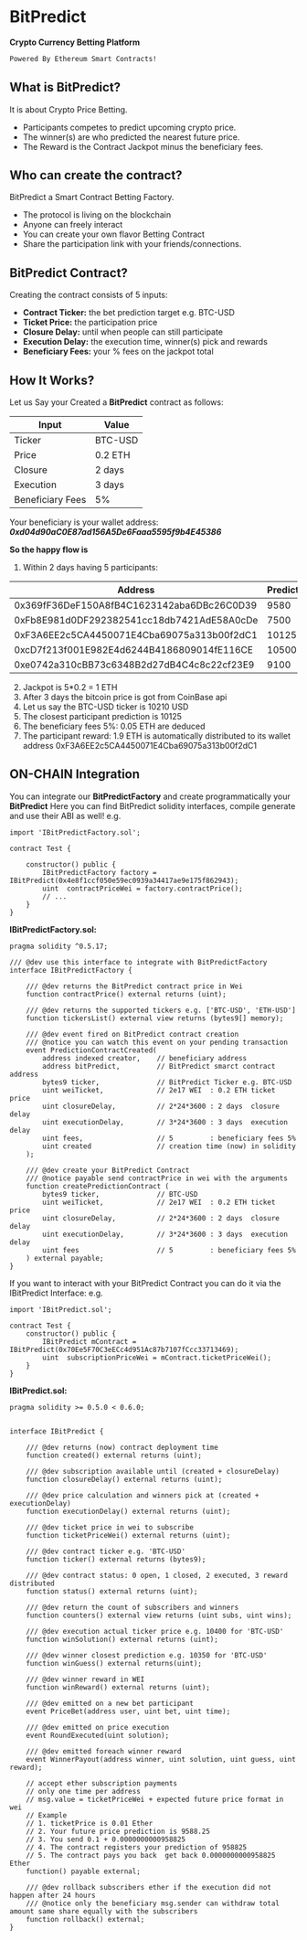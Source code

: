 # BitPredict
**Crypto Currency Betting Platform**
```bash
Powered By Ethereum Smart Contracts!
```
## What is BitPredict?
It is about Crypto Price Betting.
- Participants competes to predict upcoming crypto price.
- The winner(s) are who predicted the nearest future price.
- The Reward is the Contract Jackpot minus the beneficiary fees.

## Who can create the contract?
BitPredict a Smart Contract Betting Factory.
- The protocol is living on the blockchain
- Anyone can freely interact 
- You can create your own flavor Betting Contract
- Share the participation link with your friends/connections.

## BitPredict Contract?
Creating the contract consists of 5 inputs:
- **Contract Ticker:** the bet prediction target e.g. BTC-USD
- **Ticket Price:** the participation price
- **Closure Delay:** until when people can still participate
- **Execution Delay:** the execution time, winner(s) pick and rewards
- **Beneficiary Fees:** your % fees on the jackpot total

## How It Works?
Let us Say your Created a **BitPredict** contract as follows:

Input|Value
-------|--------
Ticker|BTC-USD
Price|0.2 ETH
Closure|2 days
Execution|3 days
Beneficiary Fees| 5%

Your beneficiary is your wallet address:
***0xd04d90aC0E87ad156A5De6Faaa5595f9b4E45386***

**So the happy flow is**

1. Within 2 days having 5 participants:

Address|Prediction|
-------|--------|
0x369fF36DeF150A8fB4C1623142aba6DBc26C0D39|9580|
0xFb8E981d0DF292382541cc18db7421AdE58A0cDe|7500|
0xF3A6EE2c5CA4450071E4Cba69075a313b00f2dC1|10125|
0xcD7f213f001E982E4d6244B4186809014fE116CE|10500|
0xe0742a310cBB73c6348B2d27dB4C4c8c22cf23E9|9100|

2. Jackpot is 5*0.2 = 1 ETH
3. After 3 days the bitcoin price is got from CoinBase api
4. Let us say the BTC-USD ticker is 10210 USD
5. The closest participant prediction is 10125
7. The beneficiary fees 5%: 0.05 ETH are deduced
6. The participant reward: 1.9 ETH is automatically distributed to its wallet address 0xF3A6EE2c5CA4450071E4Cba69075a313b00f2dC1

## ON-CHAIN Integration
You can integrate our **BitPredictFactory** and create programmatically your **BitPredict**
Here you can find BitPredict solidity interfaces, compile generate and use their ABI as well!
e.g.
````solidity
import 'IBitPredictFactory.sol';

contract Test {

    constructor() public {
        IBitPredictFactory factory = IBitPredict(0x4e8f1ccf050e59ec0939a34417ae9e175f862943);
        uint  contractPriceWei = factory.contractPrice();
        // ...
    }
}
````
**IBitPredictFactory.sol:**
````solidity
pragma solidity ^0.5.17;

/// @dev use this interface to integrate with BitPredictFactory
interface IBitPredictFactory {
    
    /// @dev returns the BitPredict contract price in Wei
    function contractPrice() external returns (uint);

    /// @dev returns the supported tickers e.g. ['BTC-USD', 'ETH-USD']
    function tickersList() external view returns (bytes9[] memory);

    /// @dev event fired on BitPredict contract creation
    /// @notice you can watch this event on your pending transaction
    event PredictionContractCreated(
		address indexed creator,    // beneficiary address
		address bitPredict,         // BitPredict smarct contract address
		bytes9 ticker,              // BitPredict Ticker e.g. BTC-USD
		uint weiTicket,             // 2e17 WEI  : 0.2 ETH ticket price
		uint closureDelay,          // 2*24*3600 : 2 days  closure delay
		uint executionDelay,        // 3*24*3600 : 3 days  execution delay
		uint fees,                  // 5         : beneficiary fees 5%
		uint created                // creation time (now) in solidity
    );
	
    /// @dev create your BitPredict Contract
    /// @notice payable send contractPrice in wei with the arguments
    function createPredictionContract (
        bytes9 ticker,              // BTC-USD
        uint weiTicket,             // 2e17 WEI  : 0.2 ETH ticket price
        uint closureDelay,          // 2*24*3600 : 2 days  closure delay
        uint executionDelay,        // 3*24*3600 : 3 days  execution delay
        uint fees                   // 5         : beneficiary fees 5%
    ) external payable;
}
````

If you want to interact with your BitPredict Contract you can do it via the IBitPredict Interface:
e.g.
````solidity
import 'IBitPredict.sol';

contract Test {
    constructor() public {
        IBitPredict mContract = IBitPredict(0x70Ee5F70C3eECc4d951Ac87b7107fCcc33713469);
        uint  subscriptionPriceWei = mContract.ticketPriceWei();
    }
}
````
**IBitPredict.sol:**
````solidity
pragma solidity >= 0.5.0 < 0.6.0;


interface IBitPredict {

    /// @dev returns (now) contract deployment time
    function created() external returns (uint);
    
    /// @dev subscription available until (created + closureDelay)
    function closureDelay() external returns (uint);
	
    /// @dev price calculation and winners pick at (created + executionDelay)
    function executionDelay() external returns (uint);

    /// @dev ticket price in wei to subscribe
    function ticketPriceWei() external returns (uint);
	
    /// @dev contract ticker e.g. 'BTC-USD'
    function ticker() external returns (bytes9);

    /// @dev contract status: 0 open, 1 closed, 2 executed, 3 reward distributed
    function status() external returns (uint);
	
    /// @dev return the count of subscribers and winners
    function counters() external view returns (uint subs, uint wins);

    /// @dev execution actual ticker price e.g. 10400 for 'BTC-USD'
    function winSolution() external returns (uint);

    /// @dev winner closest prediction e.g. 10350 for 'BTC-USD'
    function winGuess() external returns(uint);

    /// @dev winner reward in WEI
    function winReward() external returns (uint);
	
    /// @dev emitted on a new bet participant
    event PriceBet(address user, uint bet, uint time);

    /// @dev emitted on price execution
    event RoundExecuted(uint solution);
	
    /// @dev emitted foreach winner reward
    event WinnerPayout(address winner, uint solution, uint guess, uint reward);

    // accept ether subscription payments
    // only one time per address
    // msg.value = ticketPriceWei + expected future price format in wei
    // Example 
    // 1. ticketPrice is 0.01 Ether 
    // 2. Your future price prediction is 9588.25
    // 3. You send 0.1 + 0.0000000000958825
    // 4. The contract registers your prediction of 958825
    // 5. The contract pays you back  get back 0.0000000000958825 Ether 
    function() payable external;
	
    /// @dev rollback subscribers ether if the execution did not happen after 24 hours
    /// @notice only the beneficiary msg.sender can withdraw total amount same share equally with the subscribers
    function rollback() external;
}
````